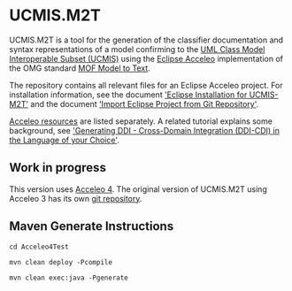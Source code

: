 # UCMIS.M2T

UCMIS.M2T is a tool for the generation of the classifier documentation and syntax representations
of a model confirming to the [UML Class Model Interoperable Subset (UCMIS)](about/ucmis) using
the [Eclipse Acceleo](https://www.eclipse.org/acceleo/) implementation of the OMG
standard [MOF Model to Text](https://www.omg.org/spec/MOFM2T/).

The repository contains all relevant files for an Eclipse Acceleo project. For installation information,
see the document ['Eclipse Installation for UCMIS-M2T'](about/ucmis-m2t/Eclipse_Installation_for_UCMIS-M2T.pdf) and
the document ['Import Eclipse Project from Git Repository'](about/ucmis-m2t/Import_Eclipse_Project_from_Git_Repository.pdf).

[Acceleo resources](about/ucmis-m2t/acceleo_resources.md) are listed separately. A related tutorial explains some background, see
['Generating DDI - Cross-Domain Integration (DDI-CDI) in the Language of your Choice'](https://zenodo.org/record/4300365).

## Work in progress

This version uses [Acceleo 4](https://download.eclipse.org/acceleo/updates/releases/). The original version of UCMIS.M2T using Acceleo 3 has its own [git repository](https://bitbucket.org/wackerow/ucmis.m2t/).

## Maven Generate Instructions

```
cd Acceleo4Test

mvn clean deploy -Pcompile

mvn clean exec:java -Pgenerate

```